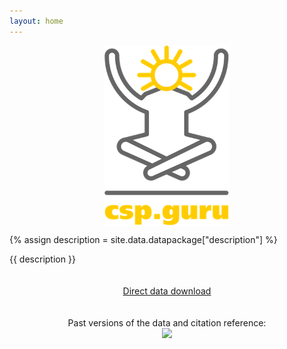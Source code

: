 ```yaml
---
layout: home
---
```


<img style="display: block; margin: 0 auto" width="200" src="./images/logo.png" alt="CSP.guru Logo" align="center">

{% assign description = site.data.datapackage["description"] %}

{{ description }}

<p style="padding: 20px 0; text-align: center;">
    <a class="button green" href="https://zenodo.org/record/3909229/files/repolicy/csp-guru-2020-01-01.zip?download=1">Direct data download</a>
</p>

<p style="text-align: center;">
Past versions of the data and citation reference:<br><a href="http://doi.org/10.5281/zenodo.4297966"><img src="https://zenodo.org/badge/DOI/10.5281/zenodo.4297966.svg"></a>
</p>
